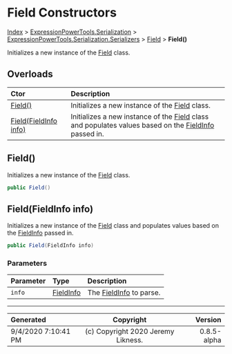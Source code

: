 ﻿# Field Constructors

[Index](../index.md) > [ExpressionPowerTools.Serialization](ExpressionPowerTools.Serialization.a.md) > [ExpressionPowerTools.Serialization.Serializers](ExpressionPowerTools.Serialization.Serializers.n.md) > [Field](ExpressionPowerTools.Serialization.Serializers.Field.cs.md) > **Field()**

Initializes a new instance of the [Field](ExpressionPowerTools.Serialization.Serializers.Field.cs.md) class.

## Overloads

| Ctor | Description |
| :-- | :-- |
| [Field()](#field) | Initializes a new instance of the [Field](ExpressionPowerTools.Serialization.Serializers.Field.cs.md) class. |
| [Field(FieldInfo info)](#fieldfieldinfo-info) | Initializes a new instance of the [Field](ExpressionPowerTools.Serialization.Serializers.Field.cs.md) class and            populates values based on the [FieldInfo](https://docs.microsoft.com/dotnet/api/system.reflection.fieldinfo) passed in. |

## Field()

Initializes a new instance of the [Field](ExpressionPowerTools.Serialization.Serializers.Field.cs.md) class.

```csharp
public Field()
```



## Field(FieldInfo info)

Initializes a new instance of the [Field](ExpressionPowerTools.Serialization.Serializers.Field.cs.md) class and
            populates values based on the [FieldInfo](https://docs.microsoft.com/dotnet/api/system.reflection.fieldinfo) passed in.

```csharp
public Field(FieldInfo info)
```

### Parameters

| Parameter | Type | Description |
| :-- | :-- | :-- |
| `info` | [FieldInfo](https://docs.microsoft.com/dotnet/api/system.reflection.fieldinfo) | The [FieldInfo](https://docs.microsoft.com/dotnet/api/system.reflection.fieldinfo) to parse. |



---

| Generated | Copyright | Version |
| :-- | :-: | --: |
| 9/4/2020 7:10:41 PM | (c) Copyright 2020 Jeremy Likness. | 0.8.5-alpha |
